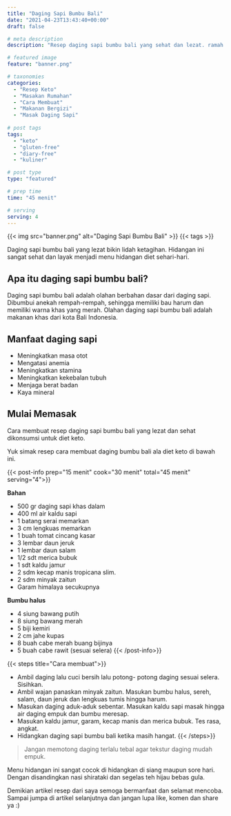 ```yaml
---
title: "Daging Sapi Bumbu Bali"
date: "2021-04-23T13:43:40+00:00"
draft: false

# meta description
description: "Resep daging sapi bumbu bali yang sehat dan lezat. ramah untuk diet keto."

# featured image
feature: "banner.png"

# taxonomies
categories:
  - "Resep Keto"
  - "Masakan Rumahan"
  - "Cara Membuat"
  - "Makanan Bergizi"
  - "Masak Daging Sapi"
  
# post tags
tags:
  - "keto"
  - "gluten-free"
  - "diary-free"
  - "kuliner"

# post type
type: "featured"

# prep time
time: "45 menit"

# serving
serving: 4
---
```


{{< img src="banner.png" alt="Daging Sapi Bumbu Bali" >}}
{{< tags >}}

Daging sapi bumbu bali yang lezat bikin lidah ketagihan. Hidangan ini sangat sehat dan layak menjadi menu hidangan diet sehari-hari.

## Apa itu daging sapi bumbu bali?

Daging sapi bumbu bali adalah olahan berbahan dasar dari daging sapi. Dibumbui anekah rempah-rempah, sehingga memiliki bau harum dan memiliki warna khas yang merah. Olahan daging sapi bumbu bali adalah makanan khas dari kota Bali Indonesia.

## Manfaat daging sapi

- Meningkatkan masa otot
- Mengatasi anemia
- Meningkatkan stamina
- Meningkatkan kekebalan tubuh
- Menjaga berat badan
- Kaya mineral

## Mulai Memasak

Cara membuat resep daging sapi bumbu bali yang lezat dan sehat dikonsumsi untuk diet keto. 

Yuk simak resep cara membuat daging bumbu bali ala diet keto di bawah ini.

{{< post-info prep="15 menit" cook="30 menit" total="45 menit" serving="4">}}

__Bahan__

- 500 gr daging sapi khas dalam
- 400 ml air kaldu sapi
- 1 batang serai memarkan
- 3 cm lengkuas memarkan
- 1 buah tomat cincang kasar
- 3 lembar daun jeruk
- 1 lembar daun  salam
- 1/2 sdt merica bubuk
- 1 sdt kaldu jamur
- 2 sdm kecap manis tropicana slim.
- 2 sdm minyak zaitun
- Garam himalaya secukupnya

__Bumbu halus__

- 4 siung bawang putih
- 8 siung bawang merah
- 5 biji kemiri
- 2 cm jahe kupas
- 8 buah cabe merah buang bijinya
- 5 buah cabe rawit (sesuai selera)
{{< /post-info>}}

{{< steps title="Cara membuat">}}
- Ambil daging lalu cuci bersih lalu potong- potong daging sesuai selera. Sisihkan.
- Ambil wajan panaskan minyak zaitun. Masukan bumbu halus, sereh, salam, daun jeruk dan lengkuas tumis hingga harum.
- Masukan daging aduk-aduk sebentar. Masukan kaldu sapi masak hingga air daging empuk dan bumbu meresap.
- Masukan kaldu jamur, garam, kecap manis dan merica bubuk. Tes rasa, angkat.
- Hidangkan daging sapi bumbu bali ketika masih hangat.
{{< /steps>}}

> Jangan memotong daging terlalu tebal agar tekstur daging mudah empuk.

Menu hidangan ini sangat cocok di hidangkan di siang maupun sore hari. Dengan disandingkan nasi shirataki dan segelas teh hijau bebas gula.

Demikian artikel resep dari saya semoga bermanfaat dan selamat mencoba. Sampai jumpa di artikel selanjutnya dan jangan lupa like, komen dan share ya :)

